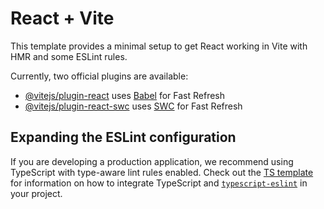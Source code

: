 # React + Vite

This template provides a minimal setup to get React working in Vite with HMR and some ESLint rules.

Currently, two official plugins are available:

- [@vitejs/plugin-react](https://github.com/vitejs/vite-plugin-react/blob/main/packages/plugin-react) uses [Babel](https://babeljs.io/) for Fast Refresh
- [@vitejs/plugin-react-swc](https://github.com/vitejs/vite-plugin-react/blob/main/packages/plugin-react-swc) uses [SWC](https://swc.rs/) for Fast Refresh

## Expanding the ESLint configuration

If you are developing a production application, we recommend using TypeScript with type-aware lint rules enabled. Check out the [TS template](https://github.com/vitejs/vite/tree/main/packages/create-vite/template-react-ts) for information on how to integrate TypeScript and [`typescript-eslint`](https://typescript-eslint.io) in your project.



  <!-- 
  cd E-CommerceProject
  npm install    // install debendencies
  npm run dev    //run project
  -->
  <!-- 
  npm install bootstrap bootstrap-icons //prombt
  import 'bootstrap/dist/css/bootstrap.min.css'; //import files
    import 'bootstrap-icons/font/bootstrap-icons.css'; //import files
   -->
   <!-- 
   npm install react-router-dom //React Router library install
   import { BrowserRouter, Routes, Route } from 'react-router-dom'; //import Router
    -->
    

